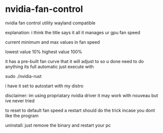 # nvidia-fan-control
nvidia fan control utility wayland compatible

explanation:
i think the title says it all it manages ur gpu fan speed

current minimum and max values in fan speed 

lowest value 10%
highest value 100%

it has a pre-built fan curve that it will adjust to so u done need to do anything its full automatic just execute with

sudo ./nvidia-rust

i have it set to autostart with my distro

disclaimer:
im using propriatary nvidia driver it may work with nouveau but ive never tried

to reset to default fan speed a restart should do the trick incase you dont like the program

uninstall:
just remove the binary and restart your pc

